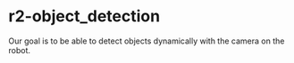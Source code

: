 # r2-object_detection

Our goal is to be able to detect objects dynamically with the camera on the robot.
